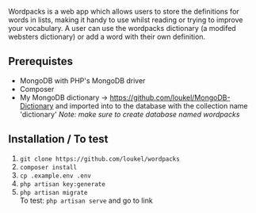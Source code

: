 Wordpacks is a web app which allows users to store the definitions for words in lists, making it handy to use whilst reading or trying to improve your vocabulary. A user can use the wordpacks dictionary (a modifed websters dictionary) or add a word with their own definition.

## Prerequistes
* MongoDB with PHP's MongoDB driver
* Composer
* My MongoDB dictionary -> https://github.com/loukel/MongoDB-Dictionary and imported into to the database with the collection name 'dictionary'
  *Note: make sure to create database named wordpacks*
 
 ## Installation / To test
1. `git clone https://github.com/loukel/wordpacks`
2. `composer install`
3. `cp .example.env .env`
4. `php artisan key:generate`
5. `php artisan migrate` <br>
To test: `php artisan serve` and go to link
